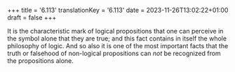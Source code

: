 +++
title = '6.113'
translationKey = '6.113'
date = 2023-11-26T13:02:22+01:00
draft = false
+++

It is the characteristic mark of logical propositions that one can perceive in the symbol alone that they are true; and this fact contains in itself the whole philosophy of logic. And so also it is one of the most important facts that the truth or falsehood of non-logical propositions can <em>not</em> be recognized from the propositions alone.
